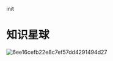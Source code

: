 init
# 知识星球
![6ee16cefb22e8c7ef57dd4291494d27](https://user-images.githubusercontent.com/27600008/137059088-a746a8ca-6c61-449f-a564-c0eb33f3a9dd.jpg)
